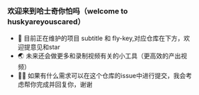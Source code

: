 <div style="padding:40px">

### 欢迎来到哈士奇你怕吗（welcome to huskyareyouscared）
- 🐝 目前正在维护的项目 subtitle 和 fly-key,对应仓库在下方，欢迎提意见和star
- 🌏 未来还会做更多和录制视频有关的小工具（更高效的产出视频）
- 🙏🏻 如果有什么需求可以在这个仓库的issue中进行提交，我会考虑帮你完成并回复你，谢谢

<div>
